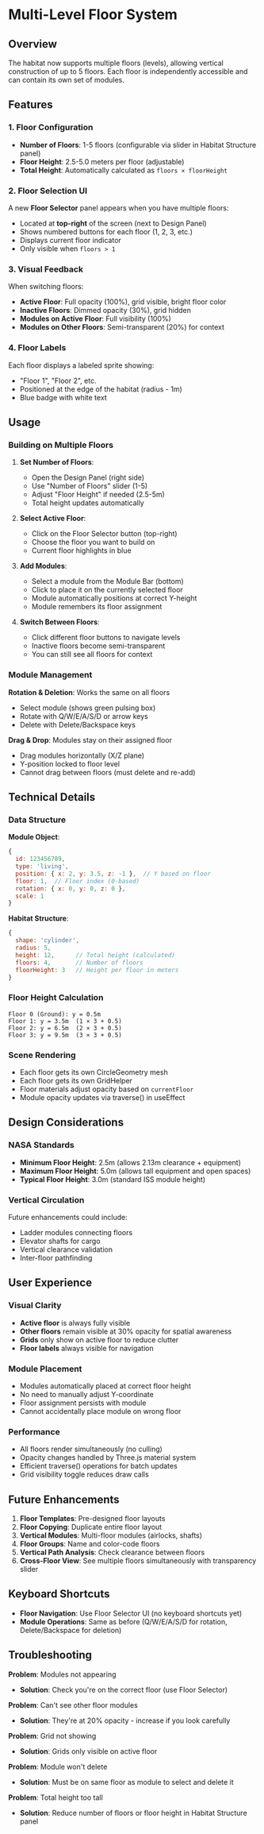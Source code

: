 # Multi-Level Floor System

## Overview
The habitat now supports multiple floors (levels), allowing vertical construction of up to 5 floors. Each floor is independently accessible and can contain its own set of modules.

## Features

### 1. Floor Configuration
- **Number of Floors**: 1-5 floors (configurable via slider in Habitat Structure panel)
- **Floor Height**: 2.5-5.0 meters per floor (adjustable)
- **Total Height**: Automatically calculated as `floors × floorHeight`

### 2. Floor Selection UI
A new **Floor Selector** panel appears when you have multiple floors:
- Located at **top-right** of the screen (next to Design Panel)
- Shows numbered buttons for each floor (1, 2, 3, etc.)
- Displays current floor indicator
- Only visible when `floors > 1`

### 3. Visual Feedback
When switching floors:
- **Active Floor**: Full opacity (100%), grid visible, bright floor color
- **Inactive Floors**: Dimmed opacity (30%), grid hidden
- **Modules on Active Floor**: Full visibility (100%)
- **Modules on Other Floors**: Semi-transparent (20%) for context

### 4. Floor Labels
Each floor displays a labeled sprite showing:
- "Floor 1", "Floor 2", etc.
- Positioned at the edge of the habitat (radius - 1m)
- Blue badge with white text

## Usage

### Building on Multiple Floors

1. **Set Number of Floors**:
   - Open the Design Panel (right side)
   - Use "Number of Floors" slider (1-5)
   - Adjust "Floor Height" if needed (2.5-5m)
   - Total height updates automatically

2. **Select Active Floor**:
   - Click on the Floor Selector button (top-right)
   - Choose the floor you want to build on
   - Current floor highlights in blue

3. **Add Modules**:
   - Select a module from the Module Bar (bottom)
   - Click to place it on the currently selected floor
   - Module automatically positions at correct Y-height
   - Module remembers its floor assignment

4. **Switch Between Floors**:
   - Click different floor buttons to navigate levels
   - Inactive floors become semi-transparent
   - You can still see all floors for context

### Module Management

**Rotation & Deletion**: Works the same on all floors
- Select module (shows green pulsing box)
- Rotate with Q/W/E/A/S/D or arrow keys
- Delete with Delete/Backspace keys

**Drag & Drop**: Modules stay on their assigned floor
- Drag modules horizontally (X/Z plane)
- Y-position locked to floor level
- Cannot drag between floors (must delete and re-add)

## Technical Details

### Data Structure

**Module Object**:
```javascript
{
  id: 123456789,
  type: 'living',
  position: { x: 2, y: 3.5, z: -1 },  // Y based on floor
  floor: 1,  // Floor index (0-based)
  rotation: { x: 0, y: 0, z: 0 },
  scale: 1
}
```

**Habitat Structure**:
```javascript
{
  shape: 'cylinder',
  radius: 5,
  height: 12,      // Total height (calculated)
  floors: 4,       // Number of floors
  floorHeight: 3   // Height per floor in meters
}
```

### Floor Height Calculation
```
Floor 0 (Ground): y = 0.5m
Floor 1: y = 3.5m  (1 × 3 + 0.5)
Floor 2: y = 6.5m  (2 × 3 + 0.5)
Floor 3: y = 9.5m  (3 × 3 + 0.5)
```

### Scene Rendering
- Each floor gets its own CircleGeometry mesh
- Each floor gets its own GridHelper
- Floor materials adjust opacity based on `currentFloor`
- Module opacity updates via traverse() in useEffect

## Design Considerations

### NASA Standards
- **Minimum Floor Height**: 2.5m (allows 2.13m clearance + equipment)
- **Maximum Floor Height**: 5.0m (allows tall equipment and open spaces)
- **Typical Floor Height**: 3.0m (standard ISS module height)

### Vertical Circulation
Future enhancements could include:
- Ladder modules connecting floors
- Elevator shafts for cargo
- Vertical clearance validation
- Inter-floor pathfinding

## User Experience

### Visual Clarity
- **Active floor** is always fully visible
- **Other floors** remain visible at 30% opacity for spatial awareness
- **Grids** only show on active floor to reduce clutter
- **Floor labels** always visible for navigation

### Module Placement
- Modules automatically placed at correct floor height
- No need to manually adjust Y-coordinate
- Floor assignment persists with module
- Cannot accidentally place module on wrong floor

### Performance
- All floors render simultaneously (no culling)
- Opacity changes handled by Three.js material system
- Efficient traverse() operations for batch updates
- Grid visibility toggle reduces draw calls

## Future Enhancements

1. **Floor Templates**: Pre-designed floor layouts
2. **Floor Copying**: Duplicate entire floor layout
3. **Vertical Modules**: Multi-floor modules (airlocks, shafts)
4. **Floor Groups**: Name and color-code floors
5. **Vertical Path Analysis**: Check clearance between floors
6. **Cross-Floor View**: See multiple floors simultaneously with transparency slider

## Keyboard Shortcuts

- **Floor Navigation**: Use Floor Selector UI (no keyboard shortcuts yet)
- **Module Operations**: Same as before (Q/W/E/A/S/D for rotation, Delete/Backspace for deletion)

## Troubleshooting

**Problem**: Modules not appearing
- **Solution**: Check you're on the correct floor (use Floor Selector)

**Problem**: Can't see other floor modules
- **Solution**: They're at 20% opacity - increase if you look carefully

**Problem**: Grid not showing
- **Solution**: Grids only visible on active floor

**Problem**: Module won't delete
- **Solution**: Must be on same floor as module to select and delete it

**Problem**: Total height too tall
- **Solution**: Reduce number of floors or floor height in Habitat Structure panel

